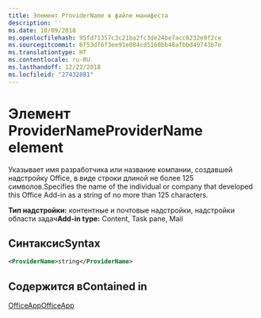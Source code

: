 ```yaml
---
title: Элемент ProviderName в файле манифеста
description: ''
ms.date: 10/09/2018
ms.openlocfilehash: 95fd71357c3c21ba2fc3de24be7acc6232e9f2ce
ms.sourcegitcommit: 6f53df6f3ee91e084cd5160bb48afbbd49743b7e
ms.translationtype: HT
ms.contentlocale: ru-RU
ms.lasthandoff: 12/22/2018
ms.locfileid: "27432881"
---
```

# <a name="providername-element"></a><span data-ttu-id="5a560-102">Элемент ProviderName</span><span class="sxs-lookup"><span data-stu-id="5a560-102">ProviderName element</span></span>

<span data-ttu-id="5a560-103">Указывает имя разработчика или название компании, создавшей надстройку Office, в виде строки длиной не более 125 символов.</span><span class="sxs-lookup"><span data-stu-id="5a560-103">Specifies the name of the individual or company that developed this Office Add-in as a string of no more than 125 characters.</span></span>

<span data-ttu-id="5a560-104">**Тип надстройки:** контентные и почтовые надстройки, надстройки области задач</span><span class="sxs-lookup"><span data-stu-id="5a560-104">**Add-in type:** Content, Task pane, Mail</span></span>

## <a name="syntax"></a><span data-ttu-id="5a560-105">Синтаксис</span><span class="sxs-lookup"><span data-stu-id="5a560-105">Syntax</span></span>

```XML
<ProviderName>string</ProviderName>
```

## <a name="contained-in"></a><span data-ttu-id="5a560-106">Содержится в</span><span class="sxs-lookup"><span data-stu-id="5a560-106">Contained in</span></span>

[<span data-ttu-id="5a560-107">OfficeApp</span><span class="sxs-lookup"><span data-stu-id="5a560-107">OfficeApp</span></span>](officeapp.md)

